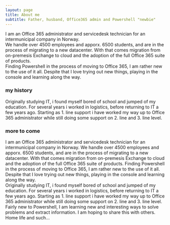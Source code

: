 ```yaml
---
layout: page
title: About me
subtitle: Father, husband, Office365 admin and Powershell "newbie"
---
```


I am an Office 365 administrator and servicedesk technician for an intermunicipal company in Norway.  
We handle over 4500 employees and apporx. 6500 students, and are in the process of migrating to a new datacenter. With that comes migration from on-premesis Exchange to cloud and the adoption of the full Office 365 suite of products.  
Finding Powershell in the process of moving to Office 365, I am rather new to the use of it all. Despite that I love trying out new things, playing in the console and learning along the way.  

### my history

Originally studying IT, i found myself bored of school and jumped of my education.
For several years i worked in logistics, before returning to IT a few years ago.
Starting as 1. line support i have worked my way up to Office 365 administrator while still doing some support on 2. line and 3. line level.

### more to come

<div><i class="fa fa-briefcase fa-fw"></i> I am an Office 365 administrator and servicedesk technician for an intermunicipal company in Norway.  
We handle over 4500 employees and apporx. 6500 students, and are in the process of migrating to a new datacenter. With that comes migration from on-premesis Exchange to cloud and the adoption of the full Office 365 suite of products.  
Finding Powershell in the process of moving to Office 365, I am rather new to the use of it all. Despite that I love trying out new things, playing in the console and learning along the way.</div>
<div><i class="fa fa-graduation-cap fa-fw"></i> Originally studying IT, i found myself bored of school and jumped of my education.
For several years i worked in logistics, before returning to IT a few years ago.
Starting as 1. line support i have worked my way up to Office 365 administrator while still doing some support on 2. line and 3. line level.</div>
<div><i class="fa fa-terminal fa-fw"></i> Fairly new to Powershell, I am learning new and interesting ways to solve problems and extract information. I am hoping to share this with others.</div>
<div><i class="fa fa-home fa-fw"></i> Home life and such...</div>
